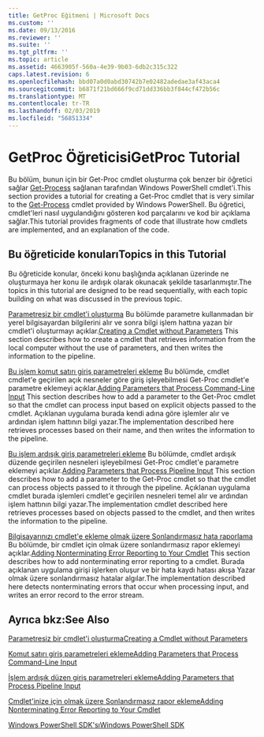 ```yaml
---
title: GetProc Eğitmeni | Microsoft Docs
ms.custom: ''
ms.date: 09/13/2016
ms.reviewer: ''
ms.suite: ''
ms.tgt_pltfrm: ''
ms.topic: article
ms.assetid: 4663905f-560a-4e39-9b03-6db2c315c322
caps.latest.revision: 6
ms.openlocfilehash: bbd07a0d0abd30742b7e02482adedae3af43aca4
ms.sourcegitcommit: b6871f21bd666f9cd71dd336bb3f844cf472b56c
ms.translationtype: MT
ms.contentlocale: tr-TR
ms.lasthandoff: 02/03/2019
ms.locfileid: "56851334"
---
```

# <a name="getproc-tutorial"></a><span data-ttu-id="c7f36-102">GetProc Öğreticisi</span><span class="sxs-lookup"><span data-stu-id="c7f36-102">GetProc Tutorial</span></span>

<span data-ttu-id="c7f36-103">Bu bölüm, bunun için bir Get-Proc cmdlet oluşturma çok benzer bir öğretici sağlar [Get-Process](/powershell/module/Microsoft.PowerShell.Management/Get-Process) sağlanan tarafından Windows PowerShell cmdlet'i.</span><span class="sxs-lookup"><span data-stu-id="c7f36-103">This section provides a tutorial for creating a Get-Proc cmdlet that is very similar to the [Get-Process](/powershell/module/Microsoft.PowerShell.Management/Get-Process) cmdlet provided by Windows PowerShell.</span></span> <span data-ttu-id="c7f36-104">Bu öğretici, cmdlet'leri nasıl uygulandığını gösteren kod parçalarını ve kod bir açıklama sağlar.</span><span class="sxs-lookup"><span data-stu-id="c7f36-104">This tutorial provides fragments of code that illustrate how cmdlets are implemented, and an explanation of the code.</span></span>

## <a name="topics-in-this-tutorial"></a><span data-ttu-id="c7f36-105">Bu öğreticide konuları</span><span class="sxs-lookup"><span data-stu-id="c7f36-105">Topics in this Tutorial</span></span>

<span data-ttu-id="c7f36-106">Bu öğreticide konular, önceki konu başlığında açıklanan üzerinde ne oluşturmaya her konu ile ardışık olarak okunacak şekilde tasarlanmıştır.</span><span class="sxs-lookup"><span data-stu-id="c7f36-106">The topics in this tutorial are designed to be read sequentially, with each topic building on what was discussed in the previous topic.</span></span>

<span data-ttu-id="c7f36-107">[Parametresiz bir cmdlet'i oluşturma](./creating-a-cmdlet-without-parameters.md) Bu bölümde parametre kullanmadan bir yerel bilgisayardan bilgilerini alır ve sonra bilgi işlem hattına yazan bir cmdlet'i oluşturmayı açıklar.</span><span class="sxs-lookup"><span data-stu-id="c7f36-107">[Creating a Cmdlet without Parameters](./creating-a-cmdlet-without-parameters.md) This section describes how to create a cmdlet that retrieves information from the local computer without the use of parameters, and then writes the information to the pipeline.</span></span>

<span data-ttu-id="c7f36-108">[Bu işlem komut satırı giriş parametreleri ekleme](./adding-parameters-that-process-command-line-input.md) Bu bölümde, cmdlet cmdlet'e geçirilen açık nesneler göre giriş işleyebilmesi Get-Proc cmdlet'e parametre eklemeyi açıklar.</span><span class="sxs-lookup"><span data-stu-id="c7f36-108">[Adding Parameters that Process Command-Line Input](./adding-parameters-that-process-command-line-input.md) This section describes how to add a parameter to the Get-Proc cmdlet so that the cmdlet can process input based on explicit objects passed to the cmdlet.</span></span> <span data-ttu-id="c7f36-109">Açıklanan uygulama burada kendi adına göre işlemler alır ve ardından işlem hattının bilgi yazar.</span><span class="sxs-lookup"><span data-stu-id="c7f36-109">The implementation described here retrieves processes based on their name, and then writes the information to the pipeline.</span></span>

<span data-ttu-id="c7f36-110">[Bu işlem ardışık giriş parametreleri ekleme](./adding-parameters-that-process-pipeline-input.md) Bu bölümde, cmdlet ardışık düzende geçirilen nesneleri işleyebilmesi Get-Proc cmdlet'e parametre eklemeyi açıklar.</span><span class="sxs-lookup"><span data-stu-id="c7f36-110">[Adding Parameters that Process Pipeline Input](./adding-parameters-that-process-pipeline-input.md) This section describes how to add a parameter to the Get-Proc cmdlet so that the cmdlet can process objects passed to it through the pipeline.</span></span> <span data-ttu-id="c7f36-111">Açıklanan uygulama cmdlet burada işlemleri cmdlet'e geçirilen nesneleri temel alır ve ardından işlem hattının bilgi yazar.</span><span class="sxs-lookup"><span data-stu-id="c7f36-111">The implementation cmdlet described here retrieves processes based on objects passed to the cmdlet, and then writes the information to the pipeline.</span></span>

<span data-ttu-id="c7f36-112">[Bilgisayarınızı cmdlet'e ekleme olmak üzere Sonlandırmasız hata raporlama](./adding-non-terminating-error-reporting-to-your-cmdlet.md) Bu bölümde, bir cmdlet için olmak üzere sonlandırmasız rapor eklemeyi açıklar.</span><span class="sxs-lookup"><span data-stu-id="c7f36-112">[Adding Nonterminating Error Reporting to Your Cmdlet](./adding-non-terminating-error-reporting-to-your-cmdlet.md) This section describes how to add nonterminating error reporting to a cmdlet.</span></span> <span data-ttu-id="c7f36-113">Burada açıklanan uygulama girişi işlerken oluşur ve bir hata kaydı hatası akışa Yazar olmak üzere sonlandırmasız hatalar algılar.</span><span class="sxs-lookup"><span data-stu-id="c7f36-113">The implementation described here detects nonterminating errors that occur when processing input, and writes an error record to the error stream.</span></span>

## <a name="see-also"></a><span data-ttu-id="c7f36-114">Ayrıca bkz:</span><span class="sxs-lookup"><span data-stu-id="c7f36-114">See Also</span></span>

[<span data-ttu-id="c7f36-115">Parametresiz bir cmdlet'i oluşturma</span><span class="sxs-lookup"><span data-stu-id="c7f36-115">Creating a Cmdlet without Parameters</span></span>](./creating-a-cmdlet-without-parameters.md)

[<span data-ttu-id="c7f36-116">Komut satırı giriş parametreleri ekleme</span><span class="sxs-lookup"><span data-stu-id="c7f36-116">Adding Parameters that Process Command-Line Input</span></span>](./adding-parameters-that-process-command-line-input.md)

[<span data-ttu-id="c7f36-117">İşlem ardışık düzen giriş parametreleri ekleme</span><span class="sxs-lookup"><span data-stu-id="c7f36-117">Adding Parameters that Process Pipeline Input</span></span>](./adding-parameters-that-process-pipeline-input.md)

[<span data-ttu-id="c7f36-118">Cmdlet'inize için olmak üzere Sonlandırmasız rapor ekleme</span><span class="sxs-lookup"><span data-stu-id="c7f36-118">Adding Nonterminating Error Reporting to Your Cmdlet</span></span>](./adding-non-terminating-error-reporting-to-your-cmdlet.md)

[<span data-ttu-id="c7f36-119">Windows PowerShell SDK'sı</span><span class="sxs-lookup"><span data-stu-id="c7f36-119">Windows PowerShell SDK</span></span>](../windows-powershell-reference.md)
